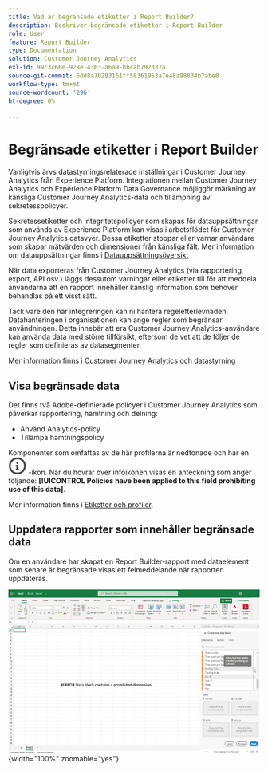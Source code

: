 ```yaml
---
title: Vad är begränsade etiketter i Report Builder?
description: Beskriver begränsade etiketter i Report Builder
role: User
feature: Report Builder
type: Documentation
solution: Customer Journey Analytics
exl-id: 99c3c66e-928e-4363-a6a9-bbcab792337a
source-git-commit: 6dd8a70293161ff58361953a7e48a98834b7abe0
workflow-type: tm+mt
source-wordcount: '296'
ht-degree: 0%

---
```


# Begränsade etiketter i Report Builder

Vanligtvis ärvs datastyrningsrelaterade inställningar i Customer Journey Analytics från Experience Platform. Integrationen mellan Customer Journey Analytics och Experience Platform Data Governance möjliggör märkning av känsliga Customer Journey Analytics-data och tillämpning av sekretesspolicyer.

Sekretessetiketter och integritetspolicyer som skapas för datauppsättningar som används av Experience Platform kan visas i arbetsflödet för Customer Journey Analytics datavyer. Dessa etiketter stoppar eller varnar användare som skapar mätvärden och dimensioner från känsliga fält. Mer information om datauppsättningar finns i [Datauppsättningsöversikt](https://experienceleague.adobe.com/en/docs/experience-platform/catalog/datasets/overview)

När data exporteras från Customer Journey Analytics (via rapportering, export, API osv.) läggs dessutom varningar eller etiketter till för att meddela användarna att en rapport innehåller känslig information som behöver behandlas på ett visst sätt.

Tack vare den här integreringen kan ni hantera regelefterlevnaden. Datahanteringen i organisationen kan ange regler som begränsar användningen. Detta innebär att era Customer Journey Analytics-användare kan använda data med större tillförsikt, eftersom de vet att de följer de regler som definieras av datasegmenter.

Mer information finns i [Customer Journey Analytics och datastyrning](https://experienceleague.adobe.com/en/docs/analytics-platform/using/cja-privacy/privacy-overview)

## Visa begränsade data

Det finns två Adobe-definierade policyer i Customer Journey Analytics som påverkar rapportering, hämtning och delning:

* Använd Analytics-policy
* Tillämpa hämtningspolicy

Komponenter som omfattas av de här profilerna är nedtonade och har en ![InfoOutline](/help/assets/icons/InfoOutline.svg) -ikon. När du hovrar över infoikonen visas en anteckning som anger följande: **[!UICONTROL Policies have been applied to this field prohibiting use of this data]**.

Mer information finns i [Etiketter och profiler](https://experienceleague.adobe.com/en/docs/analytics-platform/using/cja-dataviews/data-governance).

<!--

![The policy note indicating prohibited use of data.](assets/rb-restricted-label.png){zoomable="yes"}
-->

## Uppdatera rapporter som innehåller begränsade data

Om en användare har skapat en Report Builder-rapport med dataelement som senare är begränsade visas ett felmeddelande när rapporten uppdateras.

![Felmeddelandet som visas efter att dataelement senare har begränsats.](assets/error-restricted-data.png){width="100%" zoomable="yes"}
